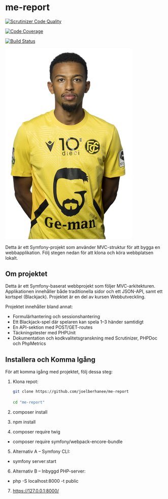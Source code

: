 # me-report

[![Scrutinizer Code Quality](https://scrutinizer-ci.com/g/joelberhanee/me-report/badges/quality-score.png?b=main)](https://scrutinizer-ci.com/g/joelberhanee/me-report/?branch=main)

[![Code Coverage](https://scrutinizer-ci.com/g/joelberhanee/me-report/badges/coverage.png?b=main)](https://scrutinizer-ci.com/g/joelberhanee/me-report/?branch=main)

[![Build Status](https://scrutinizer-ci.com/g/joelberhanee/me-report/badges/build.png?b=main)](https://scrutinizer-ci.com/g/joelberhanee/me-report/build-status/main)

<img src="./assets/images/IMG_8789.WEBP" alt="Projektbild" width="400">

Detta är ett Symfony-projekt som använder MVC-struktur för att bygga en webbapplikation. Följ stegen nedan för att klona och köra webbplatsen lokalt.

## Om projektet

Detta är ett Symfony-baserat webbprojekt som följer MVC-arkitekturen. Applikationen innehåller både traditionella sidor och ett JSON-API, samt ett kortspel (Blackjack). Projektet är en del av kursen Webbutveckling.

Projektet innehåller bland annat:

- Formulärhantering och sessionshantering
- Ett Blackjack-spel där spelaren kan spela 1–3 händer samtidigt
- En API-sektion med POST/GET-routes
- Täckningstester med PHPUnit
- Dokumentation och kodkvalitetsgranskning med Scrutinizer, PHPDoc och PhpMetrics

## Installera och Komma Igång

För att komma igång med projektet, följ dessa steg:

1. Klona repot:
   ```bash
   git clone https://github.com/joelberhanee/me-report

   cd "me-report"

2. composer install

3. npm install

4. composer require twig
- composer require symfony/webpack-encore-bundle

5. Alternativ A – Symfony CLI: 
- symfony server:start

6. Alternativ B – Inbyggd PHP-server: 
- php -S localhost:8000 -t public

7. https://127.0.0.1:8000/
